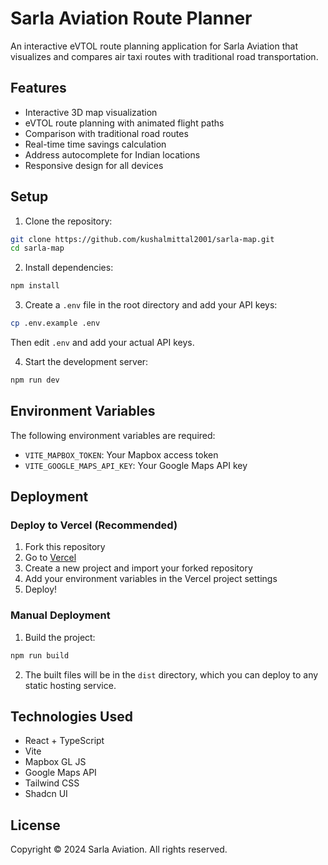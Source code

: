 # Sarla Aviation Route Planner

An interactive eVTOL route planning application for Sarla Aviation that visualizes and compares air taxi routes with traditional road transportation.

## Features

- Interactive 3D map visualization
- eVTOL route planning with animated flight paths
- Comparison with traditional road routes
- Real-time time savings calculation
- Address autocomplete for Indian locations
- Responsive design for all devices

## Setup

1. Clone the repository:
```bash
git clone https://github.com/kushalmittal2001/sarla-map.git
cd sarla-map
```

2. Install dependencies:
```bash
npm install
```

3. Create a `.env` file in the root directory and add your API keys:
```bash
cp .env.example .env
```
Then edit `.env` and add your actual API keys.

4. Start the development server:
```bash
npm run dev
```

## Environment Variables

The following environment variables are required:

- `VITE_MAPBOX_TOKEN`: Your Mapbox access token
- `VITE_GOOGLE_MAPS_API_KEY`: Your Google Maps API key

## Deployment

### Deploy to Vercel (Recommended)

1. Fork this repository
2. Go to [Vercel](https://vercel.com)
3. Create a new project and import your forked repository
4. Add your environment variables in the Vercel project settings
5. Deploy!

### Manual Deployment

1. Build the project:
```bash
npm run build
```

2. The built files will be in the `dist` directory, which you can deploy to any static hosting service.

## Technologies Used

- React + TypeScript
- Vite
- Mapbox GL JS
- Google Maps API
- Tailwind CSS
- Shadcn UI

## License

Copyright © 2024 Sarla Aviation. All rights reserved.
